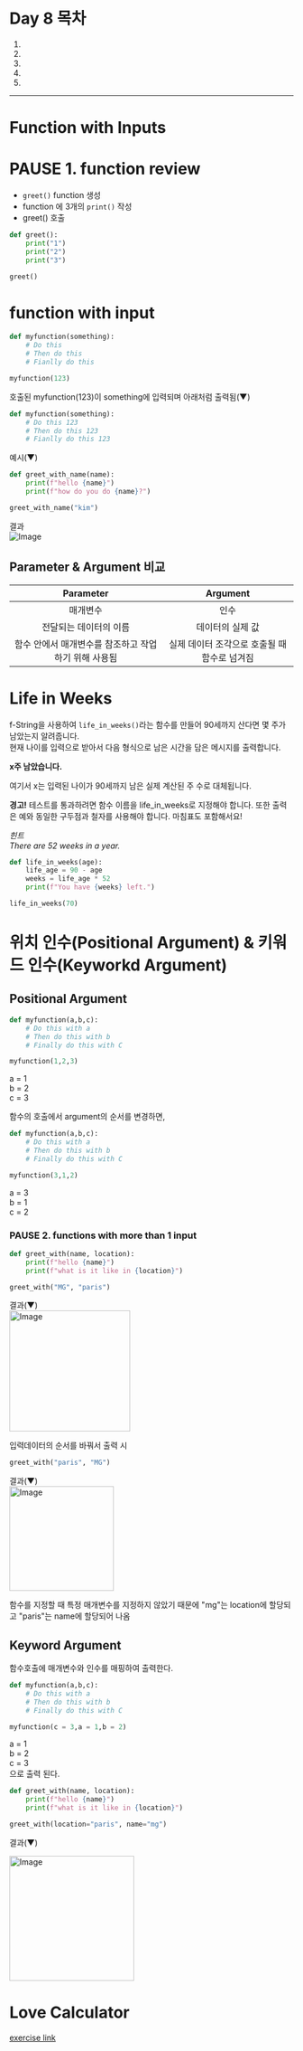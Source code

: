 # Day 8 목차
1.
2.
3.
4.
5.

---

# Function with Inputs

# PAUSE 1. function review
- `greet()` function 생성
- function 에 3개의 `print()` 작성
- greet() 호출

```py
def greet():
    print("1")
    print("2")
    print("3")

greet()
```

# function with input

```py
def myfunction(something):
    # Do this
    # Then do this
    # Fianlly do this

myfunction(123)
```

호출된 myfunction(123)이 something에 입력되며 아래처럼 출력됨(▼)

```py
def myfunction(something):
    # Do this 123
    # Then do this 123
    # Fianlly do this 123
```


예시(▼)
```py
def greet_with_name(name):
    print(f"hello {name}")
    print(f"how do you do {name}?")

greet_with_name("kim")
```

결과 <br>
![Image](https://github.com/user-attachments/assets/f15c53a1-3672-4e0b-8657-fc7feec6b770)


## Parameter & Argument 비교

| Parameter | Argument |
|:---:|:---:|
| 매개변수 | 인수 |
| 전달되는 데이터의 이름 | 데이터의 실제 값 |
| 함수 안에서 매개변수를 참조하고 작업하기 위해 사용됨 | 실제 데이터 조각으로 호출될 때 함수로 넘겨짐 |



# Life in Weeks
f-String을 사용하여 `life_in_weeks()`라는 함수를 만들어 90세까지 산다면 몇 주가 남았는지 알려줍니다. <br>
현재 나이를 입력으로 받아서 다음 형식으로 남은 시간을 담은 메시지를 출력합니다. <br>

__x주 남았습니다.__

여기서 x는 입력된 나이가 90세까지 남은 실제 계산된 주 수로 대체됩니다.

**경고!** 테스트를 통과하려면 함수 이름을 life_in_weeks로 지정해야 합니다. 또한 출력은 예와 동일한 구두점과 철자를 사용해야 합니다. 마침표도 포함해서요! <br>

_힌트_ <br>
_There are 52 weeks in a year._


```py
def life_in_weeks(age):
    life_age = 90 - age
    weeks = life_age * 52
    print(f"You have {weeks} left.")

life_in_weeks(70)
```

# 위치 인수(Positional Argument) & 키워드 인수(Keyworkd Argument)
## Positional Argument

```py
def myfunction(a,b,c):
    # Do this with a
    # Then do this with b
    # Finally do this with C

myfunction(1,2,3)
```
a = 1 <br>
b = 2 <br>
c = 3 <br>

함수의 호출에서 argument의 순서를 변경하면,

```py
def myfunction(a,b,c):
    # Do this with a
    # Then do this with b
    # Finally do this with C

myfunction(3,1,2)
```
a = 3 <br>
b = 1 <br>
c = 2 <br>


### PAUSE 2. functions with more than 1 input
```py
def greet_with(name, location):
    print(f"hello {name}")
    print(f"what is it like in {location}")

greet_with("MG", "paris")
```

결과(▼) <br>
<img width="214" alt="Image" src="https://github.com/user-attachments/assets/30de0532-beb9-4b32-9f90-01ee776eba77" />


입력데이터의 순서를 바꿔서 출력 시
```py
greet_with("paris", "MG")
```
결과(▼) <br>
<img width="185" alt="Image" src="https://github.com/user-attachments/assets/d7f8fef8-839d-40c6-91c4-d3602e631b95" /> <br>

함수를 지정할 때 특정 매개변수를 지정하지 않았기 때문에 "mg"는 location에 할당되고 "paris"는 name에 할당되어 나옴 

## Keyword Argument

함수호출에 매개변수와 인수를 매핑하여 출력한다.

```py
def myfunction(a,b,c):
    # Do this with a
    # Then do this with b
    # Finally do this with C

myfunction(c = 3,a = 1,b = 2)
```
a = 1 <br>
b = 2 <br>
c = 3 <br>
으로 출력 된다.

```py
def greet_with(name, location):
    print(f"hello {name}")
    print(f"what is it like in {location}")

greet_with(location="paris", name="mg")
```

결과(▼) <br>

<img width="221" alt="Image" src="https://github.com/user-attachments/assets/f0a8cfcc-de31-450d-b72d-dc13d40472c7" />



# Love Calculator
[exercise link](https://github.com/Song1610/100days/tree/main/Day%208/exercise/love_calculator)

